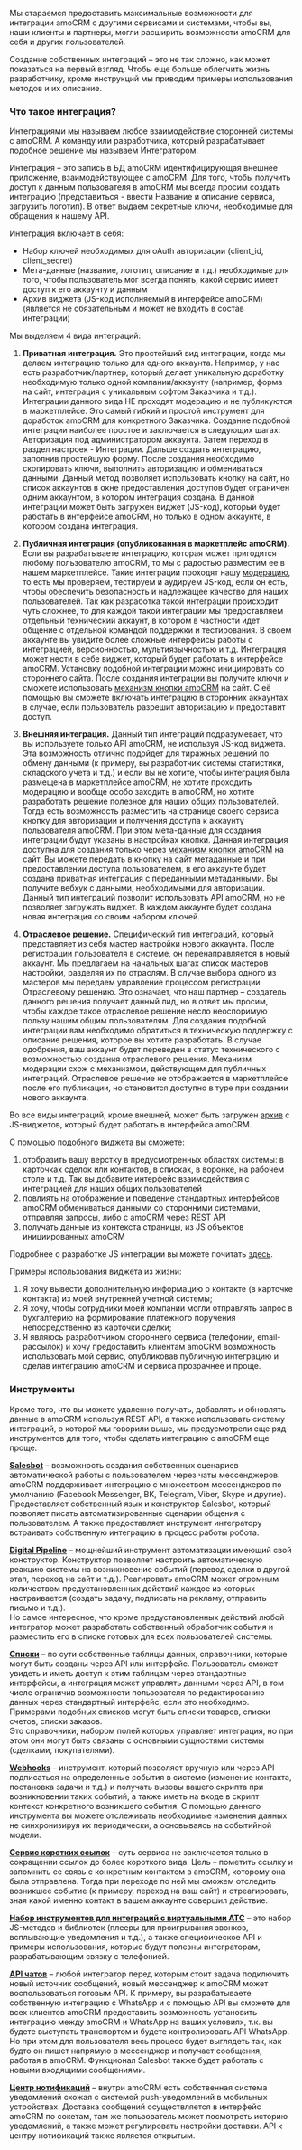 
<a name="common-info"></a>

Мы стараемся предоставить максимальные возможности для интеграции amoCRM с другими сервисами и системами, чтобы вы, наши клиенты и партнеры, могли расширить возможности amoCRM для себя и других пользователей.

 Создание собственных интеграций – это не так сложно, как может показаться на первый взгляд. Чтобы еще больше облегчить жизнь разработчику, кроме инструкций мы приводим примеры использования методов и их описание.

### Что такое интеграция?

Интеграциями мы называем любое взаимодействие сторонней системы с amoCRM. А команду или разработчика, который разрабатывает подобное решение мы называем Интегратором.

 Интеграция – это запись в БД amoCRM идентифицирующая внешнее приложение, взаимодействующее с amoCRM. Для того, чтобы получить доступ к данным пользователя в amoCRM мы всегда просим создать интеграцию (представиться - ввести Название и описание сервиса, загрузить логотип). В ответ выдаем секретные ключи, необходимые для обращения к нашему API.
 
  Интеграция включает в себя:

*   Набор ключей необходимых для oAuth авторизации (client_id, client_secret)
*   Мета-данные (название, логотип, описание и т.д.) необходимые для того, чтобы пользователь мог всегда понять, какой сервис имеет доступ к его аккаунту и данным
*   Архив виджета (JS-код исполняемый в интерфейсе amoCRM) (является не обязательным и может не входить в состав интеграции)

Мы выделяем 4 вида интеграций:

1.  **Приватная интеграция.** Это простейший вид интеграции, когда мы делаем интеграцию только для одного аккаунта. Например, у нас есть разработчик/партнер, который делает уникальную доработку необходимую только одной компании/аккаунту (например, форма на сайт, интеграция с уникальным софтом Заказчика и т.д.). Интеграции данного вида НЕ проходят модерацию и не публикуются в маркетплейсе. Это самый гибкий и простой инструмент для доработок amoCRM для конкретного Заказчика. Создание подобной интеграции наиболее простое и заключается в следующих шагах: Авторизация под администратором аккаунта. Затем переход в раздел настроек - Интеграции. Дальше создать интеграцию, заполнив простейшую форму. После создания необходимо скопировать ключи, выполнить авторизацию и обмениваться данными. Данный метод позволяет использовать кнопку на сайт, но список аккаунтов в окне предоставления доступов будет ограничен одним аккаунтом, в котором интеграция создана. В данной интеграции может быть загружен виджет (JS-код), который будет работать в интерфейсе amoCRM, но только в одном аккаунте, в котором создана интеграция.

2.  **Публичная интеграция (опубликованная в маркетплейс amoCRM).** Если вы разрабатываете интеграцию, которая может пригодится любому пользователю amoCRM, то мы с радостью разместим ее в нашем маркетплейсе. Такие интеграции проходят нашу [модерацию](https://www.amocrm.ru/developers/content/integrations/requirements), то есть мы проверяем, тестируем и аудируем JS-код, если он есть, чтобы обеспечить безопасность и надлежащее качество для наших пользователей. Так как разработка такой интеграции происходит чуть сложнее, то для каждой такой интеграции мы предоставляем отдельный технический аккаунт, в котором в частности идет общение с отдельной командой поддержки и тестирования. В своем аккаунте вы увидите более сложные интерфейсы работы с интеграцией, версионностью, мультиязычностью и т.д. Интеграция может нести в себе виджет, который будет работать в интерфейсе amoCRM. Установку подобной интеграции можно инициировать со стороннего сайта. После создания интеграции вы получите ключи и сможете использовать [механизм кнопки amoCRM](https://amocrm.ru/developers/content/oauth/button) на сайт. С её помощью вы сможете включать интеграцию в сторонних аккаунтах в случае, если пользователь разрешит авторизацию и предоставит доступ.

3.  **Внешняя интеграция.** Данный тип интеграций подразумевает, что вы используете только API amoCRM, не используя JS-код виджета. Эта возможность отлично подойдет для тиражных решений по обмену данными (к примеру, вы разработчик системы статистики, складского учета и т.д.) и если вы не хотите, чтобы интеграция была размещена в маркетплейсе amoCRM, не хотите проходить модерацию и вообще особо заходить в amoCRM, но хотите разработать решение полезное для наших общих пользователей. Тогда есть возможность разместить на странице своего сервиса кнопку для авторизации и получения доступа к аккаунту пользователя amoCRM. При этом мета-данные для создания интеграции будут указаны в настройках кнопки. Данная интеграция доступна для создания только через [механизм кнопки amoCRM](https://amocrm.ru/developers/content/oauth/button) на сайт. Вы можете передать в кнопку на сайт метаданные и при предоставлении доступа пользователем, в его аккаунте будет создана приватная интеграция с переданными метаданными. Вы получите вебхук с данными, необходимыми для авторизации. Данный тип интеграций позволит использовать API amoCRM, но не позволяет загружать виджет. В каждом аккаунте будет создана новая интеграция со своим набором ключей.

4.  **Отраслевое решение.** Специфический тип интеграций, который представляет из себя мастер настройки нового аккаунта. После регистрации пользователя в системе, он перенаправляется в новый аккаунт. Мы предлагаем на начальных шагах список мастеров настройки, разделяя их по отраслям. В случае выбора одного из мастеров мы передаем управление процессом регистрации Отраслевому решению. Это означает, что наш партнер – создатель данного решения получает данный лид, но в ответ мы просим, чтобы каждое такое отраслевое решение несло неоспоримую пользу нашим общим пользователям. Для создания подобной интеграции вам необходимо обратиться в техническую поддержку с описание решения, которое вы хотите разработать. В случае одобрения, ваш аккаунт будет переведен в статус технического с возможностью создания отраслевого решения. Механизм модерации схож с механизмом, действующем для публичных интеграций. Отраслевое решение не отображается в маркетплейсе после его публикации, но становится доступно в туре при создании нового аккаунта.

Во все виды интеграций, кроме внешней, может быть загружен [архив](https://amocrm.ru/developers/content/integrations/script_js) с JS-виджетов, который будет работать в интерфейса amoCRM.

C помощью подобного виджета вы сможете:

1.  отобразить вашу верстку в предусмотренных областях системы: в карточках сделок или контактов, в списках, в воронке, на рабочем столе и т.д. Так вы добавите интерфейс взаимодействия с интеграцией для наших общих пользователей
2.  повлиять на отображение и поведение стандартных интерфейсов amoCRM обмениваться данными со сторонними системами, отправляя запросы, либо с amoCRM через REST API
3.  получать данные из контекста страницы, из JS объектов инициированных amoCRM

Подробнее о разработке JS интеграции вы можете почитать [здесь](https://amocrm.ru/developers/content/integrations/script_js).

Примеры использования виджета из жизни:

1.  Я хочу вывести дополнительную информацию о контакте (в карточке контакта) из моей внутренней учетной системы;
2.  Я хочу, чтобы сотрудники моей компании могли отправлять запрос в бухгалтерию на формирование платежного поручения непосредственно из карточки сделки;
3.  Я являюсь разработчиком стороннего сервиса (телефонии, email-рассылок) и хочу предоставить клиентам amoCRM возможность использовать мой сервис, опубликовав публичную интеграцию и сделав интеграцию amoCRM и сервиса прозрачнее и проще.

### Инструменты

Кроме того, что вы можете удаленно получать, добавлять и обновлять данные в amoCRM используя REST API, а также использовать систему интеграций, о которой мы говорили выше, мы предусмотрели еще ряд инструментов для того, чтобы сделать интеграцию с amoCRM еще проще.

**[Salesbot](https://amocrm.ru/developers/content/digital_pipeline/salesbot)** – возможность создания собственных сценариев автоматической работы с пользователем через чаты мессенджеров.  
amoCRM поддерживает интеграцию с множеством мессенджеров по умолчанию (Facebook Messenger, ВК, Telegram, Viber, Skype и другие). Предоставляет собственный язык и конструктор Salesbot, который позволяет писать автоматизированные сценарии общения с пользователем. А также предоставляет инструмент интегратору встраивать собственную интеграцию в процесс работы робота.

**[Digital Pipeline](https://amocrm.ru/developers/content/digital_pipeline/integrations)** – мощнейший инструмент автоматизации имеющий свой конструктор. Конструктор позволяет настроить автоматическую реакцию системы на возникновение событий (перевод сделки в другой этап, переход на сайт и т.д.). Реагировать amoCRM может огромным количеством предустановленных действий каждое из которых настраивается (создать задачу, подписать на рекламу, отправить письмо и т.д.).  
Но самое интересное, что кроме предустановленных действий любой интегратор может разработать собственный обработчик события и разместить его в списке готовых для всех пользователей системы.

**[Списки](https://amocrm.ru/developers/content/crm_platform/catalogs-api)** – по сути собственные таблицы данных, справочники, которые могут быть созданы через API или интерфейс. Пользователь сможет увидеть и иметь доступ к этим таблицам через стандартные интерфейсы, а интеграция может управлять данными через API, в том числе ограничив возможности пользователя по редактированию данных через стандартный интерфейс, если это необходимо.  
Примерами подобных списков могут быть списки товаров, списки счетов, списки заказов.  
Это справочники, набором полей которых управляет интеграция, но при этом они могут быть связаны с основными сущностями системы (сделками, покупателями).

**[Webhooks](https://amocrm.ru/developers/content/crm_platform/webhooks-format)** – инструмент, который позволяет вручную или через API подписаться на определенные события в системе (изменение контакта, постановка задачи и т.д.) и получать вызовы вашего скрипта при возникновении таких событий, а также иметь на входе в скрипт контекст конкретного возникшего события. С помощью данного инструмента вы можете отслеживать необходимые изменения данных не синхронизируя их периодически, а основываясь на событийной модели.

**[Сервис коротких ссылок](https://amocrm.ru/developers/content/api/short_links)** – суть сервиса не заключается только в сокращении ссылок до более короткого вида. Цель – пометить ссылку и запомнить ее связь с конкретным контактом в amoCRM, которому она была отправлена. Тогда при переходе по ней мы сможем отследить возникшее событие (к примеру, переход на ваш сайт) и отреагировать, зная какой именно контакт в вашем аккаунте совершил действие.

**[Набор инструментов для интеграций с виртуальными АТС](https://amocrm.ru/developers/content/telephony/capabilities-2)** – это набор JS-методов и библиотек (плееры для проигрывания звонков, всплывающие уведомления и т.д.), а также специфическое API и примеры использования, которые будут полезны интеграторам, разрабатывающим связку с телефонией.

**[API чатов](https://amocrm.ru/developers/content/chats/capabilities-3)** – любой интегратор перед которым стоит задача подключить новый источник сообщений, новый мессенджер к amoCRM может воспользоваться готовым API. К примеру, вы разрабатываете собственную интеграцию с WhatsApp и с помощью API вы сможете для всех клиентов amoCRM предоставить возможность установить интеграцию между amoCRM и WhatsApp на ваших условиях, т.к. вы будете выступать транспортом и будете контролировать API WhatsApp. Но при этом для пользователя весь процесс будет выглядеть так, как будто он пишет напрямую в мессенджер и получает сообщения, работая в amoCRM. Функционал Salesbot также будет работать с новыми входящими сообщениями.

**[Центр нотификаций](https://amocrm.ru/developers/content/notifications/center_capabilities)** – внутри amoCRM есть собственная система уведомлений схожая с системой push-уведомлений в мобильных устройствах. Доставка сообщений осуществляется в интерфейс amoCRM по сокетам, там же пользователь может посмотреть историю уведомлений, а также может регулировать настройки доставки. API к центру нотификаций также является открытым.
<!-- Generated at Thu, 04 Mar 2021 09:23:30 +0000. amoCRM Documentation Generator -->